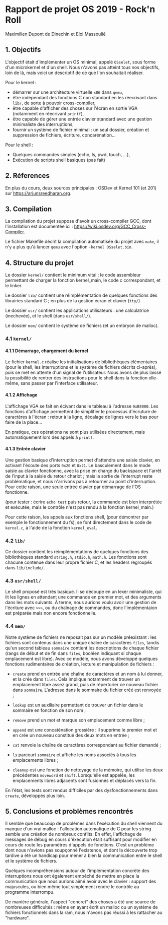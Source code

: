 # Rapport de projet OS 2019 - Rock'n Roll

Maximilien Dupont de Dinechin et Eloi Massoulié

## 1. Objectifs

L'objectif était d'implémenter un OS minimal, appelé `OSselet`, sous forme d'un microkernel et d'un shell. Nous n'avons pas atteint tous nos objectifs, loin de là, mais voici un descriptif de ce que l'on souhaitait réaliser.

Pour le kernel :
- démarrer sur une architecture virtuelle `x86` dans `qemu`,
- être indépendant des fonctions C non standard en les réecrivant dans `lib/`, de sorte à pouvoir cross-compiler,
- être capable d'afficher des choses sur l'écran en sortie VGA (notamment en réecrivant `printf`),
- être capable de gérer une entrée clavier standard avec une gestion minimaliste des interruptions,
- fournir un système de fichier minimal : un seul dossier, création et suppression de fichiers, écriture, concarénation...

Pour le shell :
- Quelques commandes simples (echo, ls, pwd, touch, ...),
- Exécution de scripts shell basiques (pas fait)

## 2. Réferences

En plus du cours, deux sources principales : OSDev et Kernel 101 (et 201) sur https://arjunsreedharan.org.

## 3. Compilation

La compilation du projet suppose d'avoir un cross-compiler GCC, dont l'installation est documentée ici : https://wiki.osdev.org/GCC_Cross-Compiler.

Le fichier Makefile décrit la compilation automatisée du projet avec `make`, il n'y a plus qu'à lancer `qemu` avec l'option `-kernel OSselet.bin`.

## 4. Structure du projet

Le dossier `kernel/` contient le minimum vital : le code assembleur permettant de charger la fonction kernel_main, le code c correspondant, et le linker.

Le dossier `lib/` contient une réimplémentation de quelques fonctions des librairies standard C ; en plus de la gestion écran et clavier (`tty/`)

Le dossier `usr/` contient les applications utilisateurs : une calculatrice (inechevée), et le shell (dans `usr/shell/`).

Le dossier `mem/` contient le système de fichiers (et un embryon de malloc).

### 4.1 `kernel/`

#### 4.1.1 Démarrage, chargement du kernel

Le fichier `kernel.c` réalise les initialisations de bibliothèques élémentaires (pour le shell, les interruptions et le système de fichiers décrits ci-après), puis se met en attente d'un signal de l'utilisateur. Nous avons de plus laissé la possibilité de rentrer des instructions pour le shell dans la fonction elle-même, sans passer par l'interface utilisateur.

#### 4.1.2 Affichage

L'affichage VGA se fait en écivant dans le tableau à l'adresse `0xB8000`. Les fonctions d'affichage permettent de simplifier le processus d'écruture de caractères à l'écran : retour à la ligne, décalage de lignes vers le bas pour faire de la place...

En pratique, ces opérations ne sont plus utilisées directement, mais automatiquement lors des appels à `printf`.

#### 4.1.3 Entrée clavier

Une gestion basique d'interruption permet d'attendra une saisie clavier, en activant l'écoute des ports `0x20` et `0x21`. Le basculement dans le mode saisie au clavier fonctionne, avec la prise en charge du backspace et l'arrêt de l'input à la saisie du retour chariot ; mais la sortie de l'interrupt reste problématique, et nous n'arrivons pas à retourner au point d'interruption. Pour cette raison, une seule entrée clavier par démarrage de l'OS fonctionne.

(pour tester : écrire `echo test` puis retour, la commande est bien interprétée et exécutée, mais le contrôle n'est pas rendu à la fonction kernel_main.)

Pour cette raison, les appels aux fonctions shell, (pour démontrer par exemple le fonctionnement du fs), se font directement dans le code de `kernel.c`, à l'aide de la fonction `kernel_eval`.

### 4.2 `lib/`

Ce dossier contient les réimplémentations de quelques fonctions des bibliothèques standard `string.h`, `stdio.h`, `math.h`. Les fonctions sont chacune contenue dans leur propre fichier C, et les headers regroupés dans `lib/include/`.

### 4.3 `usr/shell/`

Le shell proposé est très basique. Il se découpe en un lexer minimaliste, qui lit les lignes en attendant une commande en premier mot, et des arguments dans les mots suivants. À terme, nous aurions voulu avoir une gestion de l'écriture avec `>>>`, ou du chaînage de commandes, donc l'implémentaion est préparée mais non encore fonctionnelle.

### 4.4 `mem/`

Notre système de fichiers ne reposait pas sur un modèle préexistant : les fichiers sont contenus dans une unique chaîne de caractères `files`, tandis qu'un second tableau `sommaire` contient les descriptions de chaque fichier (rangs de début et de fin dans `files`, booléen indiquant si chaque emplacement est libre). Avec ce modèle, nous avons développé quelques fonctions rudimentaires de création, lecture et manipulation de fichiers :

- `create` prend en entrée une chaîne de caractères et un nom à lui donner, et la crée dans `files`. Cela implique notamment de trouver un emplacement libre assez grand, puis de répertorier ce nouveau fichier dans `sommaire`. L'adresse dans le sommaire du fichier créé est renvoyée ;

- `lookup` est un auxiliaire permettant de trouver un fichier dans le sommaire en fonction de son nom ;

- `remove` prend un mot et marque son emplacement comme libre ;

- `append` est une concaténation grossière : il supprime le premier mot et en crée un nouveau constitué des deux mots en entrée ;

- `cat` renvoie la chaîne de caractères correspondant au fichier demandé ;

- `ls` parcourt `sommaire` et affiche les noms associés à tous les emplacements libres ;

- `cleanup` est une fonction de nettoyage de la mémoire, qui utilise les deux précédentes `moveword` et `shift`. Lorsqu'elle est appelée, les emplacements libres adjacents sont fusionnés et déplacés vers la fin.

En l'état, les tests sont rendus difficiles par des dysfonctionnements dans `create`, développés plus loin.

## 5. Conclusions et problèmes rencontrés

Il semble que beaucoup de problèmes dans l'exécution du shell viennent du manque d'un vrai malloc : l'allocation automatique de C pour les string semble une création de nombreux conflits. En effet, l'affichage de messages de débug en cours d'éxecution était suffisant pour modifier en cours de route les paramètres d'appels de fonctions. C'est un problème dont nous n'avions pas soupçonné l'existence, et dont la découverte trop tardive a été un handicap pour mener à bien la communication entre le shell et le système de fichiers.

Quelques incompréhensions autour de l'implémentation concrète des interruptions nous ont également empêché de mettre en place la communication que nous aurions aimé avoir avec le clavier : support des majuscules, ou bien même tout simplement rendre le contrôle au programme interrompu.

De manière générale, l'aspect "concret" des choses a été une source de nombreuses difficultés : même en ayant écrit un malloc ou un système de fichiers fonctionnels dans la ram, nous n'avons pas réussi à les rattacher au "hardware".